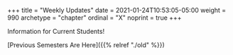 +++
title = "Weekly Updates"
date = 2021-01-24T10:53:05-05:00
weight = 990
archetype = "chapter"
ordinal = "X"
noprint = true
+++


Information for Current Students!

[Previous Semesters Are Here]({{% relref "./old" %}})